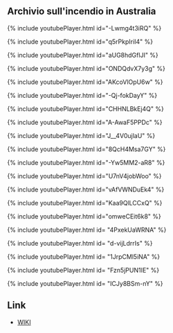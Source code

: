 ## Archivio sull'incendio in Australia
{% include youtubePlayer.html id="-Lwmg4t3iRQ" %}

{% include youtubePlayer.html id="q5rPkpIriI4" %}


{% include youtubePlayer.html id="aUG8hdGflJI" %}


{% include youtubePlayer.html id="ONDQdvX7y3g" %}


{% include youtubePlayer.html id="AKcoVlOpU6w" %}


{% include youtubePlayer.html id="-Qj-fokDayY" %}


{% include youtubePlayer.html id="CHHNLBkEj4Q" %}


{% include youtubePlayer.html id="A-AwaF5PPDc" %}


{% include youtubePlayer.html id="J__4V0ujlaU" %}


{% include youtubePlayer.html id="8QcH4Msa7GY" %}



{% include youtubePlayer.html id="-Yw5MM2-aR8" %}


{% include youtubePlayer.html id="U7nV4jobWoo" %}


{% include youtubePlayer.html id="vAfVWNDuEk4" %}


{% include youtubePlayer.html id="Kaa9QlLCCxQ" %}


{% include youtubePlayer.html id="omweCEit6k8" %}


{% include youtubePlayer.html id= "4PxekUaWRNA" %}


{% include youtubePlayer.html id= "d-vijLdrrIs" %}


{% include youtubePlayer.html id= "1JrpCMl5iNA" %}


{% include youtubePlayer.html id= "Fzn5jPUN1IE" %}



{% include youtubePlayer.html id= "ICJy8BSm-nY" %}

## Link
* [WIKI](https://it.wikipedia.org/wiki/Incendi_in_Australia_del_2019-2020)
